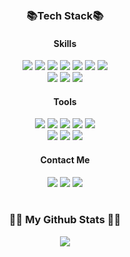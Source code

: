 
 </br>
 </br>

<h3 align="center"> 📚Tech Stack📚</h3>
<div align="center">
<h4 align="center"> Skills </h4>
<img src="https://img.shields.io/badge/JavaScript-F7DF1E?style=flat&logo=JavaScript&logoColor=white"/>
<img src="https://img.shields.io/badge/Node.js-339933?style=flat&logo=Node.js&logoColor=white"/>
<img src="https://img.shields.io/badge/springboot-6DB33F?style=flat&logo=springboot&logoColor=white"/>
<img src="https://img.shields.io/badge/React-61DAFB?style=flat&logo=React&logoColor=white"/>
<img src="https://img.shields.io/badge/Flask-000000?style=flat&logo=Flask&logoColor=white"/>
<img src="https://img.shields.io/badge/Python-3776AB?style=flat&logo=Python&logoColor=white"/>
<img src="https://img.shields.io/badge/C-A8B9CC?style=flat&logo=C&logoColor=white"/>
 <br/>
<img src="https://img.shields.io/badge/MongoDB-47A248?style=flat&logo=MongoDB&logoColor=white"/> 
<img src="https://img.shields.io/badge/MySQL-4479A1?style=flat&logo=MySQL&logoColor=white"/>
<img src="https://img.shields.io/badge/mariadb-003545?style=flat&logo=mariadb&logoColor=white"/>
 <br/>

<h4 align="center"> Tools </h4>
<img src="https://img.shields.io/badge/VSCode-007ACC?style=flat&logo=visualstudiocode&logoColor=white"/>
<img src="https://img.shields.io/badge/Intellij-000000?style=flat&logo=intellijidea&logoColor=white"/>
<img src="https://img.shields.io/badge/Pycharm-0000000?style=flat&logo=pycharm&logoColor=white"/>
<img src="https://img.shields.io/badge/Unity-FFFFFF?style=flat&logo=Unity&logoColor=white"/>
<img src="https://img.shields.io/badge/Jupyter-F37626?style=flat&logo=jupyter&logoColor=white"/>
<br/>
<img src="https://img.shields.io/badge/AWS-232F3E?style=flat&logo=amazonaws&logoColor=white"/>
<img src="https://img.shields.io/badge/PM2-2B037A?style=flat&logo=PM2&logoColor=white"/>
<img src="https://img.shields.io/badge/NGINX-009639?style=flat&logo=NGINX&logoColor=white"/>

<h4 align="center"> Contact Me </h4>
<img src="https://img.shields.io/badge/Github-181717?style=flat&logo=github&logoColor=white"/>
<img src="https://img.shields.io/badge/Notion-000000?style=flat&logo=notion&logoColor=white"/>
<img src="https://img.shields.io/badge/Blog-000000?style=flat&logo=blogger&logoColor=white"/>

 </br>
 </br>

<h3 align="center">👩‍💻 My Github Stats 👩‍💻</h3>
<div align="center">
  <img src = "https://github-readme-stats.vercel.app/api?username=Zuhye&show_icons=true&theme=radical"/>
</div>
